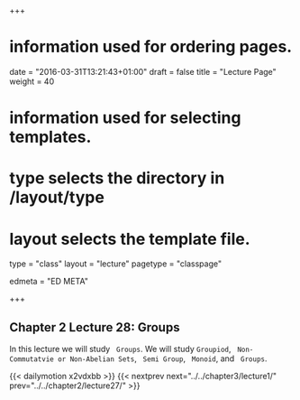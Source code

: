 +++
# information used for ordering pages.
date = "2016-03-31T13:21:43+01:00"
draft = false
title = "Lecture Page"
weight = 40

# information used for selecting templates.
# type selects the directory in /layout/type
# layout selects the template file.

type   = "class"
layout = "lecture"
pagetype = "classpage"





edmeta = "ED META"

+++
## Chapter 2 Lecture 28: Groups
<p class="lead">
In this lecture we will study <code> Groups</code>. We will study
<code>Groupiod</code>, <code> Non-Commutatvie or Non-Abelian Sets</code>,
<code> Semi Group</code>, <code> Monoid</code>, and <code> Groups</code>. 
</p>

{{< dailymotion x2vdxbb >}}
{{< nextprev next="../../chapter3/lecture1/"     prev="../../chapter2/lecture27/"  >}}
